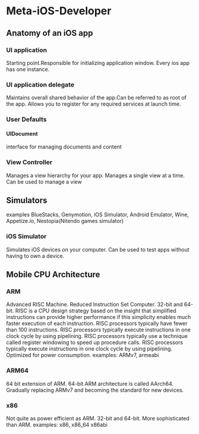 # Meta-iOS-Developer
## Anatomy of an iOS app
### UI application
Starting point.Responsible for initializing application window. Every ios app has one instance.
### UI application delegate
Maintains overall shared behavior of the app.Can be referred to as root of the app. Allows you to register
for any required services at launch time.
### User Defaults
#### UIDocument
interface for managing documents and content
### View Controller
Manages a view hierarchy for your app. Manages a single view at a time. Can be used to manage a view

## Simulators
examples BlueStacks, Genymotion, iOS Simulator, Android Emulator, Wine, Appetize.io, Nestopia(Nitendo games simulator)
### iOS Simulator
Simulates iOS devices on your computer. Can be used to test apps without having to own a device.
## Mobile CPU Architecture
### ARM
Advanced RISC Machine. Reduced Instruction Set Computer. 32-bit and 64-bit.
RISC is a CPU design strategy based on the insight that simplified instructions can provide higher performance if this simplicity enables much faster execution of each instruction. 
RISC processors typically have fewer than 100 instructions.
RISC processors typically execute instructions in one clock cycle by using pipelining.
RISC processors typically use a technique called register windowing to speed up procedure calls.
RISC processors typically execute instructions in one clock cycle by using pipelining.
Optimized for power consumption.
examples: ARMv7, armeabi
### ARM64
64 bit extension of ARM. 64-bit ARM architecture is called AArch64.
Gradually replacing ARMv7 and becoming the standard for new devices.
### x86
Not quite as power efficient as ARM. 32-bit and 64-bit.
More sophisticated than ARM. examples: x86, x86_64 x86abi
